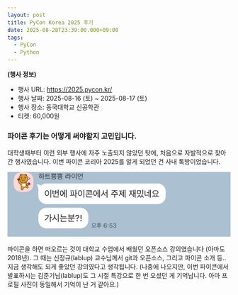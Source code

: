 ```yaml
---
layout: post
title: PyCon Korea 2025 후기
date: 2025-08-28T23:39:00.000+09:00
tags:
  - PyCon
  - Python
---
```

**(행사 정보)**

* 행사 URL: <https://2025.pycon.kr/>
* 행사 날짜: 2025-08-16 (토) ~ 2025-08-17 (토)
* 행사 장소: 동국대학교 신공학관
* 티켓: 60,000원

### 파이콘 후기는 어떻게 써야할지 고민입니다.

대학생때부터 이런 외부 행사에 자주 노출되지 않았던 탓에, 처음으로 자발적으로 찾아간 행사였습니다. 이번 파이콘 코리아 2025를 알게 되었던 건 사내 톡방이었습니다.

![이번에 파이콘에서 주제 재밌네요 가시는분?!](/images/uploads/img_1025.jpg)

파이콘을 하면 떠오르는 것이 대학교 수업에서 배웠던 오픈소스 강의였습니다 (아마도 2018년). 그 때는 신정규(lablup) 교수님께서 git과 오픈소스, 그리고 파이콘 소개 등.. 지금 생각해도 되게 좋았던 강의였다고 생각됩니다. (나중에 나오지만, 이번 파이콘에서 발표하시는 김준기님(lablup)도 그 시절 특강으로 한 번 오셨던 게 기억납니다. 아마 프로필 사진이 동일해서 기억이 난 거 같아요.)











